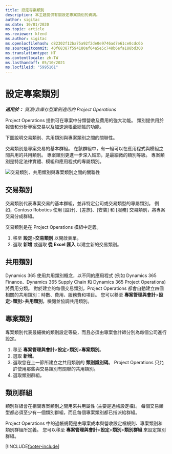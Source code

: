 ```yaml
---
title: 設定專案類別
description: 本主題提供有關設定專案類別的資訊。
author: sigitac
ms.date: 10/01/2020
ms.topic: article
ms.reviewer: kfend
ms.author: sigitac
ms.openlocfilehash: d82302f12ba75a92f2de0e9746ad7e61ce0cdc6b
ms.sourcegitcommit: 40f68387f594180af64a5e5c748b6efa188bd300
ms.translationtype: HT
ms.contentlocale: zh-TW
ms.lasthandoff: 05/10/2021
ms.locfileid: "5995161"
---
```

# <a name="configure-project-categories"></a>設定專案類別

_**適用於：** 資源/非庫存型案例適用的 Project Operations_

Project Operations 提供可在專案中分類營收及費用的強大功能。 類別提供用於報告和分析專案交易以及加速過帳至總帳的功能。

下圖說明交易類別、共用類別與專案類別之間的關聯性。 

交易類別是專案交易的基本群組。 在該群組中，有一組可以在應用程式與模組之間共用的共用類別。 專案類別更進一步深入細節，是最細微的類別等級。 專案類別是特定法律實體、模組和應用程式的專屬類別。

![交易類別、共用類別與專案類別之間的關聯性](media/project-categories.png)

## <a name="transaction-categories"></a>交易類別

交易類別代表專案交易的基本群組，並非特定公司或交易類型的專屬類別。 例如，Contoso Robotics 使用 [設計]、[差旅]、[安裝] 和 [服務] 交易類別，將專案交易分成群組。

交易類別是在 Project Operations 模組中定義。 
1. 移至 **設定**\>**交易類別** 以開啟表單。 
2. 選取 **新增** 或選取 **從 Excel 匯入** 以建立新的交易類別。

## <a name="shared-categories"></a>共用類別

Dynamics 365 使用共用類別概念，以不同的應用程式 (例如 Dynamics 365 Finance、Dynamics 365 Supply Chain 和 Dynamics 365 Project Operations) 將費用分類。 對於建立的每個交易類別，Project Operations 都會自動建立四個相關的共用類別：時數、費用、服務費和項目。 您可以移至 **專案管理與會計**\>**設定**\>**類別**\>**共用類別**，檢閱並協調共用類別。

## <a name="project-categories"></a>專案類別

專案類別代表最細微的類別設定等級，而且必須由專案會計師分別為每個公司進行設定。

1. 移至 **專案管理與會計**\>**設定**\>**類別**\>**專案類別**。
2. 選取 **新增**。
3. 選取您在上一節所建立之共用類別的 **類別識別碼**。 Project Operations 只允許使用那些與交易類別有關聯的共用類別。
4. 選取類別群組。

## <a name="category-groups"></a>類別群組

類別群組會在相關專案類別之間用來共用屬性 (主要是過帳設定檔)。 每個交易類型都必須至少有一個類別群組，而且每個專案類別都已指派給群組。

Project Operations 中的過帳規範是由專案成本與營收設定檔規則、專案類別和類別群組所定義。 您可以移至 **專案管理與會計**\>**設定**\>**類別**\>**類別群組** 來設定類別群組。


[!INCLUDE[footer-include](../includes/footer-banner.md)]